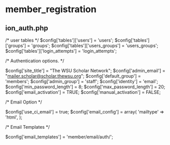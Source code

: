 # member_registration

## ion_auth.php

/* user tables */
$config['tables']['users']           = 'users';
$config['tables']['groups']          = 'groups';
$config['tables']['users_groups']    = 'users_groups';
$config['tables']['login_attempts']  = 'login_attempts';



/* Authentication options. */

$config['site_title']                 = "The WSU Scholar Network"; 
$config['admin_email']                = "mailer.scholar@scholar.thewsu.org"; 
$config['default_group']              = 'members';
$config['admin_group']                = 'staff'; 
$config['identity']                   = 'email'; 
$config['min_password_length']        = 8;
$config['max_password_length']        = 20;
$config['email_activation']           = TRUE;
$config['manual_activation']          = FALSE;



/* Email Option */

$config['use_ci_email'] = true;
$config['email_config'] = array(
	'mailtype' => 'html',
);


/* Email Templates */

$config['email_templates'] = 'member/email/auth/';

